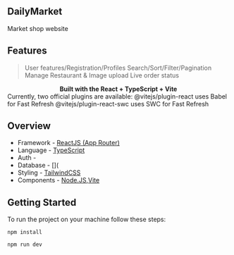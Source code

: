 ## DailyMarket

Market shop website 

## Features

>User features/Registration/Profiles
>Search/Sort/Filter/Pagination
>Manage Restaurant & Image upload
>Live order status

<div align="center"><strong>Built with the React + TypeScript + Vite</strong></div>

<div>
      Currently, two official plugins are available:
      @vitejs/plugin-react uses Babel for Fast Refresh
      @vitejs/plugin-react-swc uses SWC for Fast Refresh
</div>


## Overview

- Framework - [ReactJS (App Router)](https://reactnative.dev/)
- Language - [TypeScript](https://www.typescriptlang.org/)
- Auth - []()
- Database - [](
- Styling - [TailwindCSS]([https://styled-components.com/](https://tailwindcss.com/))
- Components - [Node.JS](https://nodejs.org/pt),[Vite](https://vitejs.dev/)



## Getting Started

To run the project on your machine follow these steps:

    npm install

    npm run dev



</div>



```

```
